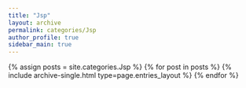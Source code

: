```yaml
---
title: "Jsp"
layout: archive
permalink: categories/Jsp
author_profile: true
sidebar_main: true
---
```


{% assign posts = site.categories.Jsp %}
{% for post in posts %} {% include archive-single.html type=page.entries_layout %} {% endfor %}